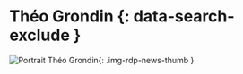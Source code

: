 # Théo Grondin {: data-search-exclude }

![Portrait Théo Grondin](https://cdn.geotribu.fr/img/internal/contributeurs/tgro.png "Portrait Théo Grondin"){: .img-rdp-news-thumb }

